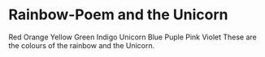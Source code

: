 # Rainbow-Poem and the Unicorn

Red
Orange
Yellow
Green
Indigo
Unicorn
Blue
Puple
Pink
Violet
These are the colours of the rainbow and the Unicorn. 
